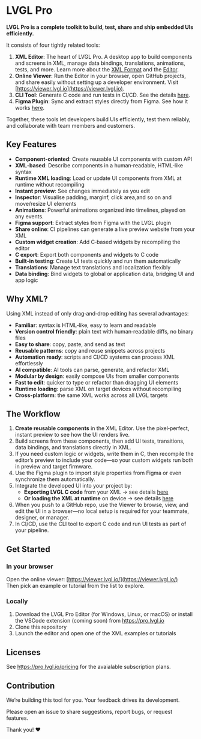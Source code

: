 # LVGL Pro

**LVGL Pro is a complete toolkit to build, test, share and ship embedded UIs efficiently.**

It consists of four tightly related tools:

1. **XML Editor**: The heart of LVGL Pro. A desktop app to build components and screens in XML, manage data bindings, translations, animations, tests, and more. Learn more about the [XML Format](https://docs.lvgl.io/master/details/xml/xml/index.html) and the [Editor](https://docs.lvgl.io/master/details/xml/editor/index.html).  
2. **Online Viewer**: Run the Editor in your browser, open GitHub projects, and share easily without setting up a developer environment. Visit [https://viewer.lvgl.io](https://viewer.lvgl.io).  
3. **CLI Tool**: Generate C code and run tests in CI/CD. See the details [here](https://docs.lvgl.io/master/details/xml/tools/cli.html).  
4. **Figma Plugin**: Sync and extract styles directly from Figma. See how it works [here](https://docs.lvgl.io/master/details/xml/tools/figma.html).

Together, these tools let developers build UIs efficiently, test them reliably, and collaborate with team members and customers.

## Key Features

- **Component‑oriented**: Create reusable UI components with custom API
- **XML‑based**: Describe components in a human‑readable, HTML‑like syntax  
- **Runtime XML loading**: Load or update UI components from XML at runtime without recompiling  
- **Instant preview**: See changes immediately as you edit  
- **Inspector**: Visualise padding, marginf, click area,and so on and move/resize UI elements
- **Animations**: Powerful animations organized into timelines, played on any events.  
- **Figma support**: Extract styles from Figma with the LVGL plugin  
- **Share online**: CI pipelines can generate a live preview website from your XML  
- **Custom widget creation**: Add C‑based widgets by recompiling the editor  
- **C export**: Export both components and widgets to C code  
- **Built-in testing**: Create UI tests quickly and run them automatically  
- **Translations**: Manage text translations and localization flexibly  
- **Data binding**: Bind widgets to global or application data, bridging UI and app logic  

## Why XML?

Using XML instead of only drag‑and‑drop editing has several advantages:

- **Familiar**: syntax is HTML‑like, easy to learn and readable  
- **Version control friendly**: plain text with human‑readable diffs, no binary files  
- **Easy to share**: copy, paste, and send as text  
- **Reusable patterns**: copy and reuse snippets across projects  
- **Automation ready**: scripts and CI/CD systems can process XML effortlessly  
- **AI compatible**: AI tools can parse, generate, and refactor XML  
- **Modular by design**: easily compose UIs from smaller components  
- **Fast to edit**: quicker to type or refactor than dragging UI elements  
- **Runtime loading**: parse XML on target devices without recompiling  
- **Cross-platform**: the same XML works across all LVGL targets  

## The Workflow

1. **Create reusable components** in the XML Editor. Use the pixel‑perfect, instant preview to see how the UI renders live.  
2. Build screens from these components, then add UI tests, transitions, data bindings, and translations directly in XML.  
3. If you need custom logic or widgets, write them in C, then recompile the editor’s preview to include your code—so your custom widgets run both in preview and target firmware.  
4. Use the Figma plugin to import style properties from Figma or even synchronize them automatically.  
5. Integrate the developed UI into your project by:
   - **Exporting LVGL C code** from your XML → see details [here](https://docs.lvgl.io/master/details/xml/integration/c_code.html)  
   - **Or loading the XML at runtime** on device → see details [here](https://docs.lvgl.io/master/details/xml/integration/xml.html)  
6. When you push to a GitHub repo, use the Viewer to browse, view, and edit the UI in a browser—no local setup is required for your teammate, designer, or manager.  
7. In CI/CD, use the CLI tool to export C code and run UI tests as part of your pipeline.

## Get Started

### In your browser

Open the online viewer: [https://viewer.lvgl.io/](https://viewer.lvgl.io/)  
Then pick an example or tutorial from the list to explore.

### Locally

1. Download the LVGL Pro Editor (for Windows, Linux, or macOS) or install the VSCode extension (coming soon) from https://pro.lvgl.io  
2. Clone this repository  
3. Launch the editor and open one of the XML examples or tutorials  

## Licenses

See https://pro.lvgl.io/pricing for the avaialable subscription plans.


## Contribution

We’re building this tool for you. Your feedback drives its development.  

Please open an issue to share suggestions, report bugs, or request features.  

Thank you! ❤️
